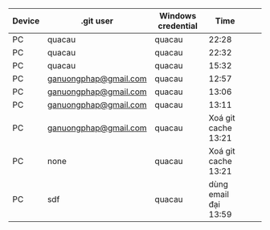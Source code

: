 | Device | .git user             | Windows credential | Time                |     |     |
| ------ | --------------------- | ------------------ | ------------------- | --- | --- |
| PC     | quacau                | quacau             | 22:28               |     |     |
| PC     | quacau                | quacau             | 22:32               |     |     |
| PC     | quacau                | quacau             | 15:32               |     |     |
| PC     | ganuongphap@gmail.com | quacau             | 12:57               |     |     |
| PC     | ganuongphap@gmail.com | quacau             | 13:06               |     |     |
| PC     | ganuongphap@gmail.com | quacau             | 13:11               |     |     |
| PC     | ganuongphap@gmail.com | quacau             | Xoá git cache 13:21 |     |     |
| PC     | none                  | quacau             | Xoá git cache 13:21 |     |     |
| PC     | sdf                   | quacau             | dùng email đại 13:59 |     |     |

